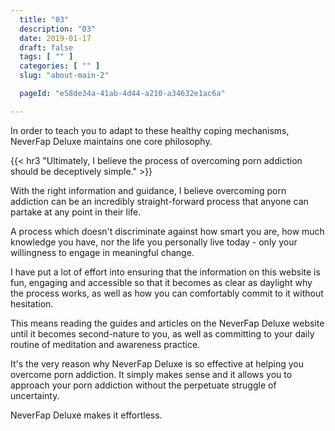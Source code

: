 ```yaml
---
  title: "03"
  description: "03"
  date: 2019-01-17
  draft: false
  tags: [ "" ]
  categories: [ "" ]
  slug: "about-main-2"

  pageId: "e58de34a-41ab-4d44-a210-a34632e1ac6a"

---
```


In order to teach you to adapt to these healthy coping mechanisms, NeverFap Deluxe maintains one core philosophy.
<!-- which I strongly believe is key to helping you effectively overcome your porn addiction -->


{{< hr3 "Ultimately, I believe the process of overcoming porn addiction should be deceptively simple." >}}


With the right information and guidance, I believe overcoming porn addiction can be an incredibly straight-forward process that anyone can partake at any point in their life.

A process which doesn't discriminate against how smart you are, how much knowledge you have, nor the life you personally live today - only your willingness to engage in meaningful change.

I have put a lot of effort into ensuring that the information on this website is fun, engaging and accessible so that it becomes as clear as daylight why the process works, as well as how you can comfortably commit to it without hesitation.

This means reading the guides and articles on the NeverFap Deluxe website until it becomes second-nature to you, as well as committing to your daily routine of meditation and awareness practice.

It's the very reason why NeverFap Deluxe is so effective at helping you overcome porn addiction. It simply makes sense and it allows you to approach your porn addiction without the perpetuate struggle of uncertainty.

NeverFap Deluxe makes it effortless.